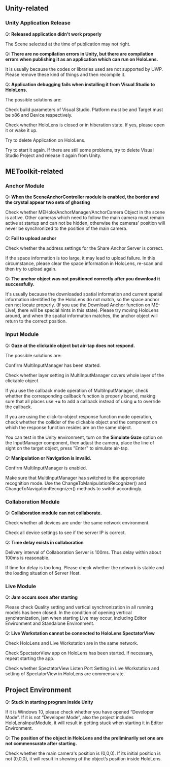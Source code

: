 ## Unity-related
### Unity Application Release
Q: **Released application didn't work properly**

The Scene selected at the time of publication may not right.

Q: **There are no compilation errors in Unity, but there are compilation errors when publishing it as an application which can run on HoloLens.**

It is usually because the codes or libraries used are not supported by UWP. Please remove these kind of things and then recompile it.

Q: **Application debugging fails when installing it from Visual Studio to HoloLens.**

The possible solutions are:

Check build parameters of Visual Studio. Platform must be and Target must be x86 and Device respectively.

Check whether HoloLens is closed or in hiberation state. If yes, please open it or wake it up.

Try to delete Application on HoloLens.

Try to start it again. If there are still some problems, try to delete Visual Studio Project and release it again from Unity.

## METoolkit-related
### Anchor Module
Q: **When the SceneAnchorController module is enabled, the border and the crystal appear two sets of ghosting**

Check whether MEHolo/AnchorManager/AnchorCamera Object in the scene is active. Other cameras which need to follow the main camera must remain active at startup and can not be hidden, otherwise the cameras' position will never be synchronized to the position of the main camera.

Q: **Fail to upload anchor**

Check whether the address settings for the Share Anchor Server is correct.

If the space information is too large, it may lead to upload failure. In this circumstance, please clear the space information in HoloLens, re-scan and then try to upload again.

Q: **The anchor object was not positioned correctly after you download it successfully.**

It's usually because the downloaded spatial information and current spatial information identified by the HoloLens do not match, so the space anchor can not locate properly. (If you use the Download Anchor function on ME-Live!, there will be special hints in this state). Please try moving HoloLens around, and when the spatial information matches, the anchor object will return to the correct position.

### Input Module
Q: **Gaze at the clickable object but air-tap does not respond.**

The possible solutions are:

Confirm MultiInputManager has been started.

Check whether layer setting in MultiInputManager covers whole layer of the clickable object.
 
If you use the callback mode operation of MultiInputManager, check whether the corresponding callback function is properly bound, making sure that all places use **+=** to add a callback instead of using **=** to override the callback.

If you are using the click-to-object response function mode operation, check whether the collider of the clickable object and the component on which the response function resides are on the same object.

You can test in the Unity environment, turn on the **Simulate Gaze** option on the InputManager component, then adjust the camera, place the line of sight on the target object, press "Enter" to simulate air-tap.

Q: **Manipulation or Navigation is invalid.**

Confirm MultiInputManager is enabled.

Make sure that MultiInputManager has switched to the appropriate recognition mode. Use the ChangeToManipulationRecognizer() and ChangeToNavigationRecognizer() methods to switch accordingly.

### Collaboration Module
Q: **Collaboration module can not collaborate.**

Check whether all devices are under the same network environment.

Check all device settings to see if the server IP is correct.

Q: **Time delay exists in collaboration**

Delivery interval of Collaboration Server is 100ms. Thus delay within about 100ms is reasonable.

If time for delay is too long. Please check whether the network is stable and the loading situation of Server Host.

### Live Module
Q: **Jam occurs soon after starting**

Please check Quality setting and vertical synchronization in all running models has been closed. In the condition of opening vertical synchronization, jam when starting Live may occur, including Editor Environment and Standalone Environment.

Q: **Live Workstation cannot be connected to HoloLens SpectatorView**

Check HoloLens and Live Workstation are in the same network.

Check SpectatorView app on HoloLens has been started. If necessary, repeat starting the app.

Check whether SpectatorView Listen Port Setting in Live Workstation and setting of SpectatorView in HoloLens are commensurate.

## Project Environment
Q: **Stuck in starting program inside Unity**

If it is Windows 10, please check whether you have opened “Developer Mode”. If it is not “Developer Mode”, also the project includes HoloLensInputModule, it will result in getting stuck when starting it in Editor Environment.

Q: **The position of the object in HoloLens and the preliminarily set one are not commensurate after starting.**

Check whether the main camera's position is (0,0,0). If its initial position is not (0,0,0), it will result in shewing of the object’s position inside HoloLens.



